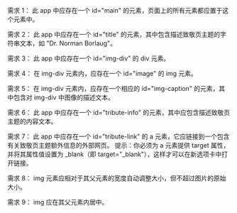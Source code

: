 需求 1： 此 app 中应存在一个 id="main" 的元素，页面上的所有元素都应置于这个元素中。

需求 2： 此 app 中应存在一个 id="title" 的元素，其中包含描述致敬页主题的字符串文本，如 "Dr. Norman Borlaug"。

需求 3： 此 app 中应存在一个 id="img-div" 的 div 元素。

需求 4： 在 img-div 元素内，应存在一个 id="image" 的 img 元素。

需求 5： 在 img-div 元素内，应存在一个相应的 id="img-caption" 的元素，其中包含对 img-div 中图像的描述文本。

需求 6： 此 app 中应存在一个 id="tribute-info" 的元素，其中应包含描述致敬页主题的内容文本。

需求 7： 此 app 中应存在一个 id="tribute-link" 的 a 元素，它应链接到一个包含有关致敬页主题额外信息的外部网页。 提示：你必须为 a 元素提供 target 属性，并将其属性值设置为 _blank（即 target="_blank"），这样才可以在新选项卡中打开链接。

需求 8： img 元素应相对于其父元素的宽度自动调整大小，但不超过图片的原始大小。

需求 9： img 应在其父元素内居中。